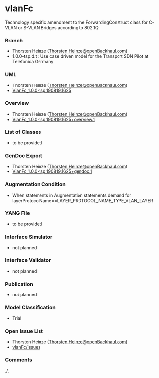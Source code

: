 # vlanFc
Technology specific amendment to the ForwardingConstruct class for C-VLAN or S-VLAN Bridges according to 802.1Q.

### Branch
- Thorsten Heinze (Thorsten.Heinze@openBackhaul.com)
- 1.0.0-tsp.d.t : Use case driven model for the Transport SDN Pilot at Telefonica Germany

### UML
- Thorsten Heinze (Thorsten.Heinze@openBackhaul.com)
- [VlanFc_1.0.0-tsp.190819.1625](./VlanFc_1.0.0-tsp.190819.1625.zip)

### Overview 
- Thorsten Heinze (Thorsten.Heinze@openBackhaul.com)
- [VlanFc_1.0.0-tsp.190819.1625+overview.1](./VlanFc_1.0.0-tsp.190819.1625+overview.1.png)

### List of Classes
- to be provided

### GenDoc Export
- Thorsten Heinze (Thorsten.Heinze@openBackhaul.com)
- [VlanFc_1.0.0-tsp.190819.1625+gendoc.1](./VlanFc_1.0.0-tsp.190819.1625+gendoc.1.docx)

### Augmentation Condition
- When statements in Augmentation statements demand for layerProtocolName==LAYER_PROTOCOL_NAME_TYPE_VLAN_LAYER

### YANG File
- to be provided

### Interface Simulator
- not planned 

### Interface Validator
- not planned

### Publication
- not planned

### Model Classification
- Trial

### Open Issue List
- Thorsten Heinze (Thorsten.Heinze@openBackhaul.com)
- [vlanFc/issues](../../issues)

### Comments
./.
